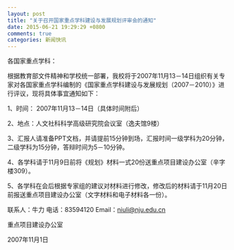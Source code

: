 ```yaml
---
layout: post
title: "关于召开国家重点学科建设与发展规划评审会的通知"
date: 2015-06-21 19:29:29 +0800
comments: true
categories: 新闻快讯
---
```


各国家重点学科：

根据教育部文件精神和学校统一部署，我校将于2007年11月13－14日组织有关专家对各国家重点学科编制的《国家重点学科建设与发展规划（2007－2010）》进行评议，现将具体事宜通知如下：

1、时间： 2007年11月13－14日（具体时间附后）

2、地点：人文社科科学高级研究院会议室（逸夫馆9楼）

3、汇报人请准备PPT文档，并请提前15分钟到场，汇报时间一级学科为20分钟，二级学科为15分钟，答辩时间为5－10分钟。

4、各学科请于11月9日前将《规划》材料一式20份送重点项目建设办公室（辛字楼309）。

5、各学科在会后根据专家组的建议对材料进行修改，修改后的材料请于11月20日前报送重点项目建设办公室（文字材料和电子材料各一份）。
 
联系人：牛力   电话：83594120
Email：<niuli@nju.edu.cn>
 
重点项目建设办公室

2007年11月1日
